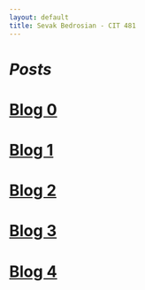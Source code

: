 ```yaml
---
layout: default
title: Sevak Bedrosian - CIT 481
---
```


<h1><i> Posts </i></h1>

# [Blog 0](https://sevak84.github.io/sb.github.io/posts/2021/02/19/blog0.html)
# [Blog 1](https://sevak84.github.io/sb.github.io/posts/2021/02/26/blog1.html)
# [Blog 2](https://sevak84.github.io/sb.github.io/posts/2021/03/05/blog2.html)
# [Blog 3](https://sevak84.github.io/sb.github.io/posts/2021/03/12/blog3.html)
# [Blog 4](https://sevak84.github.io/sb.github.io/posts/2021/03/26/blog4.html)
